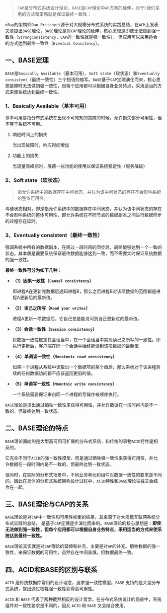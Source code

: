 > `CAP`是分布式系统设计理论，`BASE`是`CAP`理论中`AP`方案的延伸，对于`C`我们采用的方式和策略就是保证最终一致性；

`eBay`的架构师`Dan Pritchett`源于对大规模分布式系统的实践总结，在`ACM`上发表文章提出`BASE`理论，`BASE`理论是对`CAP`理论的延伸，核心思想是即使无法做到强一致性（`StrongConsistency`，`CAP`的一致性就是强一致性），
但应用可以采用适合的方式达到最终一致性（`Eventual Consitency`）。

## 一、BASE定理

`BASE`是`Basically Available`（基本可用）、`Soft state`（软状态）和`Eventually consistent`（最终一致性）三个短语的缩写。`BASE`基于`CAP`定理演化而来，核心思想是即时无法做到强一致性，但每个应用都可以根据自身业务特点，采用适当的方式来使系统达到最终一致性。

### 1、Basically Available（基本可用）

基本可用是指分布式系统在出现不可预知的故障的时候，允许损失部分可用性，但不等于系统不可用。

1. 响应时间上的损失

    当出现故障时，响应时间增加

2. 功能上的损失

    当流量高峰期时，屏蔽一些功能的使用以保证系统稳定性（服务降级）

### 2、Soft state（软状态）

> 指允许系统中的数据存在中间状态，并认为该中间状态的存在不会影响系统的整体可用性。

与硬状态相对，即是指允许系统中的数据存在中间状态，并认为该中间状态的存在不会影响系统的整体可用性，即允许系统在不同节点的数据副本之间进行数据同步的过程存在延时。

### 3、Eventually consistent（最终一致性）

强调系统中所有的数据副本，在经过一段时间的同步后，最终能够达到一个一致的状态。其本质是需要系统保证最终数据能够达到一致，而不需要实时保证系统数据的强一致性。

**最终一致性可分为如下几种：**

* **（1）因果一致性（`Causal consistency`）**

    即进程A在更新完数据后通知进程B，那么之后进程B对该项数据的范围都是进程A更新后的最新值。

* **（2）读己之所写（`Read your writes`）**

    进程A更新一项数据后，它自己总是能访问到自己更新过的最新值。

* **（3）会话一致性（`Session consistency`）**

    将数据一致性框定在会话当中，在一个会话当中实现读己之所写的一致性。即执行更新后，客户端在同一个会话中始终能读到该项数据的最新值

* **（4）单调读一致性（`Monotonic read consistency`）**

    如果一个进程从系统中读取出一个数据项的某个值后，那么系统对于该进程后续的任何数据访问都不应该返回更旧的值。


* **（5）单调写一致性（`Monotoic write consistency`）**

    一个系统需要保证来自同一个进程的写操作被顺序执行。

`BASE`理论是提出通过牺牲一致性来获得可用性，并允许数据在一段时间内是不一致的，但最终达到一致状态。

## 二、BASE理论的特点

`BASE`理论面向的是大型高可用可扩展的分布式系统，和传统的事物`ACID`特性是相反的。

它完全不同于`ACID`的强一致性模型，而是通过牺牲强一致性来获得可用性，并允许数据在一段时间内是不一致的，但最终达到一致状态。

但同时，在实际的分布式场景中，不同业务单元和组件对数据一致性的要求是不同的，因此在具体的分布式系统架构设计过程中，`ACID`特性和`BASE`理论往往又会结合在一起。

## 三、BASE理论与CAP的关系

`BASE`理论是对`CAP`中一致性和可用性权衡的结果，其来源于对大规模互联网系统分布式实践的总结， 是基于`CAP`定理逐步演化而来的。`BASE`理论的核心思想是：**即使无法做到强一致性，但每个应用都可以根据自身业务特点，采用适当的方式来使系统达到最终一致性。**

`BASE`理论其实就是对`CAP`理论的延伸和补充，主要是对`AP`的补充。牺牲数据的强一致性，来保证数据的可用性，虽然存在中间装填，但数据最终一致。

## 四、ACID和BASE的区别与联系

`ACID` 是传统数据库常用的设计理念，追求强一致性模型。`BASE` 支持的是大型分布式系统，提出通过牺牲强一致性获得高可用性。

`ACID` 和 `BASE` 代表了两种截然相反的设计哲学，在分布式系统设计的场景中，系统组件对一致性要求是不同的，因此 `ACID` 和 `BASE` 又会结合使用。